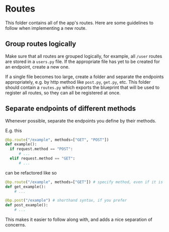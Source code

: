 # Routes 

This folder contains all of the app's routes. Here are some guidelines to follow when 
implementing a new route. 

## Group routes logically
Make sure that all routes are grouped logically, for example, all `/user` routes
are stored in a `users.py` file. If the appropriate file has yet to be created for 
an endpoint, create a new one. 

If a single file becomes too large, create a folder and separate 
the endpoints appropriately, e.g. by http method like `post.py`, `get.py`,
etc. This folder should contain a `routes.py` which exports the blueprint
that will be used to register all routes, so they can all be registered at
once. 

## Separate endpoints of different methods

Whenever possible, separate the endpoints you define by their methods. 

E.g. this 

```python
@bp.route("/example", methods=["GET", "POST"])
def example():
  if request.method == "POST":
      # ... 
  elif request.method == "GET":
      # ...

```

can be refactored like so 

```python
@bp.route("/example", methods=["GET"]) # specify method, even if it is just a GET
def get_example():
    # ...

@bp.post("/example") # shorthand syntax, if you prefer
def post_example():
    # ...
```
This makes it easier to follow along with, and adds a nice separation of concerns.
